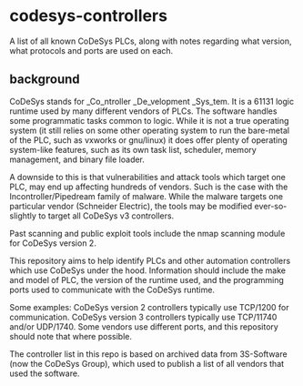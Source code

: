 # codesys-controllers
A list of all known CoDeSys PLCs, along with notes regarding what version, what protocols and ports are used on each.
## background
CoDeSys stands for _Co_ntroller _De_velopment _Sys_tem. It is a 61131 logic runtime used by many different vendors of PLCs. The software handles some programmatic tasks common to logic. While it is not a true operating system (it still relies on some other operating system to run the bare-metal of the PLC, such as vxworks or gnu/linux) it does offer plenty of operating system-like features, such as its own task list, scheduler, memory management, and binary file loader.

A downside to this is that vulnerabilities and attack tools which target one PLC, may end up affecting hundreds of vendors. Such is the case with the Incontroller/Pipedream family of malware. While the malware targets one particular vendor (Schneider Electric), the tools may be modified ever-so-slightly to target all CoDeSys v3 controllers.

Past scanning and public exploit tools include the nmap scanning module for CoDeSys version 2.

This repository aims to help identify PLCs and other automation controllers which use CoDeSys under the hood. Information should include the make and model of PLC, the version of the runtime used, and the programming ports used to communicate with the CoDeSys runtime.

Some examples: CoDeSys version 2 controllers typically use TCP/1200 for communication. CoDeSys version 3 controllers typically use TCP/11740 and/or UDP/1740. Some vendors use different ports, and this repository should note that where possible.

The controller list in this repo is based on archived data from 3S-Software (now the CoDeSys Group), which used to publish a list of all vendors that used the software.
